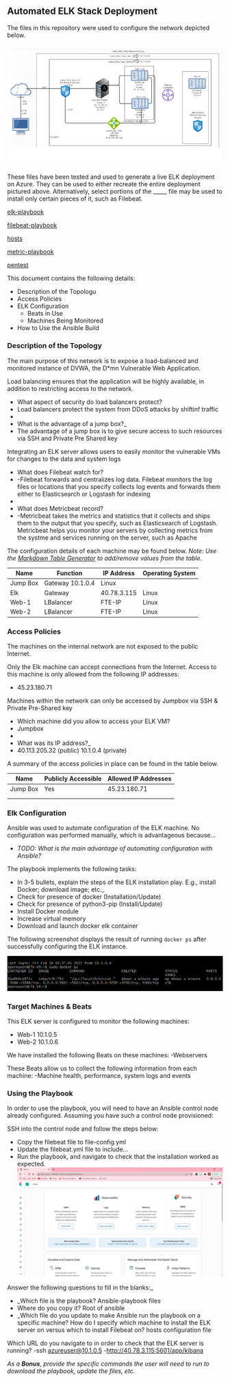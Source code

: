 ## Automated ELK Stack Deployment

The files in this repository were used to configure the network depicted below.

![Network diagram](https://github.com/shonham/Shontae-s-Cybersecurity-Project-1/blob/8e67b9f1d26e72db8c7ba8ac17c53083eea6f9b5/diagrams/Network%20diagram.png)

These files have been tested and used to generate a live ELK deployment on Azure. They can be used to either recreate the entire deployment pictured above. Alternatively, select portions of the _____ file may be used to install only certain pieces of it, such as Filebeat.

  [elk-playbook](https://github.com/shonham/Shontae-s-Cybersecurity-Project-1/blob/a7aa16cf635a87bcdcdc3475a98223c9344a9578/ansible/elk-playbook.yml)

[filebeat-playbook](https://github.com/shonham/Shontae-s-Cybersecurity-Project-1/blob/a70586b1eed01873d6c168f6c6f7267a0571bb90/ansible/filebeat-playbook.yml)

[hosts](https://github.com/shonham/Shontae-s-Cybersecurity-Project-1/blob/ae948cf639794aa9497d8730318f2b50798dcdd8/ansible/hosts.yml)

[metric-playbook](https://github.com/shonham/Shontae-s-Cybersecurity-Project-1/blob/ae948cf639794aa9497d8730318f2b50798dcdd8/ansible/metric-playbook.yml)

[pentest](https://github.com/shonham/Shontae-s-Cybersecurity-Project-1/blob/fce05cf5ebd2e7182719ca0a069910dc37ccf4d8/ansible/pentest.yml)





This document contains the following details:
- Description of the Topologu
- Access Policies
- ELK Configuration
  - Beats in Use
  - Machines Being Monitored
- How to Use the Ansible Build


### Description of the Topology

The main purpose of this network is to expose a load-balanced and monitored instance of DVWA, the D*mn Vulnerable Web Application.

Load balancing ensures that the application will be highly available, in addition to restricting access to the network.
- What aspect of security do load balancers protect? 
- Load balancers protect the system from DDoS attacks by shiftinf traffic
- 
- What is the advantage of a jump box?_
- The advantage of a jump box is to give secure access to such resources via SSH and Private Pre Shared key

Integrating an ELK server allows users to easily monitor the vulnerable VMs for changes to the data and system logs
- What does Filebeat watch for?
- -Filebeat forwards and centralizes log data.  Filebeat monitors the log files or locations that you specify collects log events and forwards them either to Elasticsearch or Logstash for indexing
- 
- What does Metricbeat record?
- -Metricbeat takes the metrics and statistics that it collects and ships them to the output that you specify, such as Elasticsearch of Logstash.  Metricbeat helps you monitor your servers by collecting metrics from the systme and services running on the server, such as Apache

The configuration details of each machine may be found below.
_Note: Use the [Markdown Table Generator](http://www.tablesgenerator.com/markdown_tables) to add/remove values from the table_.

| Name     | Function | IP Address | Operating System |
|----------|----------|------------|------------------|
| Jump Box | Gateway  10.1.0.4     | Linux            |
| Elk      | Gateway  | 40.78.3.115| Linux            |
| Web-1    | LBalancer| FTE-IP     | Linux            |
| Web-2    | LBalancer| FTE-IP     | Linux            |

### Access Policies

The machines on the internal network are not exposed to the public Internet. 

Only the Elk machine can accept connections from the Internet. Access to this machine is only allowed from the following IP addresses:
- 45.23.180.71

Machines within the network can only be accessed by Jumpbox via SSH & Private Pre-Shared key
- Which machine did you allow to access your ELK VM?
- Jumpbox
- 
-  What was its IP address?_
-  40.113.205.32 (public) 10.1.0.4 (private)

A summary of the access policies in place can be found in the table below.

| Name     | Publicly Accessible | Allowed IP Addresses |
|----------|---------------------|----------------------|
| Jump Box | Yes                 | 45.23.180.71         |
|          |                     |                      |
|          |                     |                      |

### Elk Configuration

Ansible was used to automate configuration of the ELK machine. No configuration was performed manually, which is advantageous because...
- _TODO: What is the main advantage of automating configuration with Ansible?_

The playbook implements the following tasks:
- In 3-5 bullets, explain the steps of the ELK installation play. E.g., install Docker; download image; etc._
- Check for presence of docker (Installation/Update)
- Check for presence of python3-pip (Install/Update)
- Install Docker module
- Increase virtual memory
- Download and launch docker elk container

The following screenshot displays the result of running `docker ps` after successfully configuring the ELK instance.

![Docker ps](https://github.com/shonham/Shontae-s-Cybersecurity-Project-1/blob/8573356a371266d9c31bd00b2386bedb29c34ddd/diagrams/Docker%20ps.png)

### Target Machines & Beats
This ELK server is configured to monitor the following machines:
- Web-1 10.1.0.5 
- Web-2 10.1.0.6

We have installed the following Beats on these machines:
-Webservers

These Beats allow us to collect the following information from each machine:
-Machine health, performance, system logs and events

### Using the Playbook
In order to use the playbook, you will need to have an Ansible control node already configured. Assuming you have such a control node provisioned: 

SSH into the control node and follow the steps below:
- Copy the filebeat file to file-config.yml
- Update the filebeat.yml file to include...
- Run the playbook, and navigate to check that the installation worked as expected.
![kibanaserver](https://github.com/shonham/Shontae-s-Cybersecurity-Project-1/blob/60d84b78333fafae4d4bba4a4df2463d74c25476/diagrams/kibanaserver.png)

Answer the following questions to fill in the blanks:_
- _Which file is the playbook? Ansible-playbook files
- Where do you copy it? Root of ansible
- _Which file do you update to make Ansible run the playbook on a specific machine? How do I specify which machine to install the ELK server on versus which to install Filebeat on? hosts configuration file

Which URL do you navigate to in order to check that the ELK server is running? 
-ssh azureuser@10.1.0.5
-http://40.78.3.115:5601/app/kibana

_As a **Bonus**, provide the specific commands the user will need to run to download the playbook, update the files, etc._
